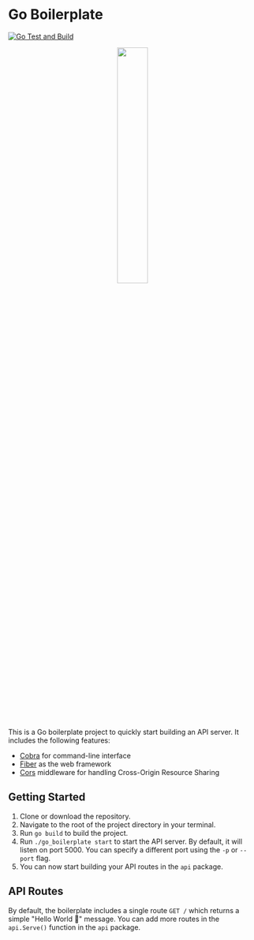 # Go Boilerplate
[![Go Test and Build](https://github.com/harou24/go_boilerplate/actions/workflows/main.yml/badge.svg)](https://github.com/harou24/go_boilerplate/actions/workflows/main.yml)


<p align="center">
<img src="https://openupthecloud.com/wp-content/uploads/2020/01/Golang.png?ezimgfmt=rs%3Adevice%2Frscb2-1"  width=35% height=35%>
</p>


This is a Go boilerplate project to quickly start building an API server. It includes the following features:
- [Cobra](https://github.com/spf13/cobra) for command-line interface
- [Fiber](https://github.com/gofiber/fiber) as the web framework
- [Cors](https://github.com/gofiber/fiber/blob/main/middleware/cors/cors.go) middleware for handling Cross-Origin Resource Sharing

## Getting Started

1. Clone or download the repository.
2. Navigate to the root of the project directory in your terminal.
3. Run `go build` to build the project.
4. Run `./go_boilerplate start` to start the API server. By default, it will listen on port 5000. You can specify a different port using the `-p` or `--port` flag.
5. You can now start building your API routes in the `api` package.

## API Routes

By default, the boilerplate includes a single route `GET /` which returns a simple "Hello World 🖖" message. You can add more routes in the `api.Serve()` function in the `api` package.
